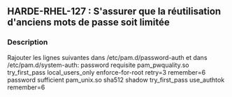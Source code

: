## HARDE-RHEL-127 : S'assurer que la réutilisation d'anciens mots de passe soit limitée

### Description

Rajouter les lignes suivantes dans /etc/pam.d/password-auth et dans /etc/pam.d/system-auth:
password requisite pam_pwquality.so try_first_pass local_users_only enforce-for-root retry=3 remember=6
password sufficient pam_unix.so sha512 shadow try_first_pass use_authtok remember=6

